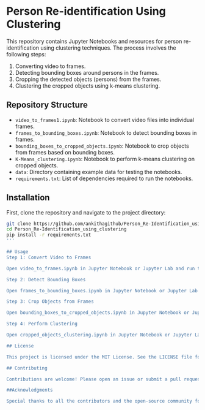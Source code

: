 # Person Re-identification Using Clustering

This repository contains Jupyter Notebooks and resources for person re-identification using clustering techniques. The process involves the following steps:
1. Converting video to frames.
2. Detecting bounding boxes around persons in the frames.
3. Cropping the detected objects (persons) from the frames.
4. Clustering the cropped objects using k-means clustering.

## Repository Structure
- `video_to_frames1.ipynb`: Notebook to convert video files into individual frames.
- `frames_to_bounding_boxes.ipynb`: Notebook to detect bounding boxes in frames.
- `bounding_boxes_to_cropped_objects.ipynb`: Notebook to crop objects from frames based on bounding boxes.
- `K-Means_clustering.ipynb`: Notebook to perform k-means clustering on cropped objects.
- `data`: Directory containing example data for testing the notebooks.
- `requirements.txt`: List of dependencies required to run the notebooks.

## Installation
First, clone the repository and navigate to the project directory:

```bash
git clone https://github.com/ankithagithub/Person_Re-Identification_using_clustering.git
cd Person_Re-Identification_using_clustering
pip install -r requirements.txt
'''

## Usage
Step 1: Convert Video to Frames

Open video_to_frames.ipynb in Jupyter Notebook or Jupyter Lab and run the cells to convert a video file into individual frames.

Step 2: Detect Bounding Boxes

Open frames_to_bounding_boxes.ipynb in Jupyter Notebook or Jupyter Lab and run the cells to detect bounding boxes in the frames.

Step 3: Crop Objects from Frames

Open bounding_boxes_to_cropped_objects.ipynb in Jupyter Notebook or Jupyter Lab and run the cells to crop objects from frames based on the detected bounding boxes.

Step 4: Perform Clustering

Open cropped_objects_clustering.ipynb in Jupyter Notebook or Jupyter Lab and run the cells to perform k-means clustering on the cropped objects.

## License

This project is licensed under the MIT License. See the LICENSE file for details.

## Contributing

Contributions are welcome! Please open an issue or submit a pull request if you have any suggestions or improvements.

##Acknowledgments

Special thanks to all the contributors and the open-source community for providing the tools and libraries used in this project.
